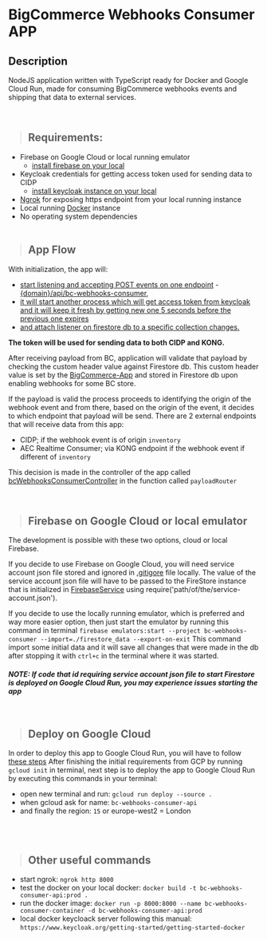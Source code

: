 # BigCommerce Webhooks Consumer APP

## **Description**

<p>
NodeJS application written with TypeScript ready for Docker and Google Cloud Run, made for consuming BigCommerce webhooks events and shipping that data to external services.
</p><br>

> ## Requirements:

- Firebase on Google Cloud or local running emulator
  - [install firebase on your local](https://firebase.google.com/docs/cli#install_the_firebase_cli)
- Keycloak credentials for getting access token used for sending data to CIDP
  - [install keycloak instance on your local](https://www.keycloak.org/getting-started/getting-started-docker)
- [Ngrok](https://ngrok.com/download) for exposing https endpoint from your local running instance
- Local running [Docker](https://www.docker.com/products/docker-desktop) instance
- No operating system dependencies
  <br><br>

> ## App Flow

With initialization, the app will:

- [start listening and accepting POST events on one endpoint](src/server.ts) - [{domain}/api/bc-webhooks-consumer](src/controllers/bc-webhooks-consumer.controller.ts),
- [it will start another process which will get access token from keycloak and it will keep it fresh by getting new one 5 seconds before the previous one expires](src/core/services/KeyCloakAuthService.ts)
- [and attach listener on firestore db to a specific collection changes.](src/core/services/FirebaseService.ts)

**The token will be used for sending data to both CIDP and KONG.**

After receiving payload from BC, application will validate that payload by checking the custom header value against Firestore db.
This custom header value is set by the [BigCommerce-App](https://github.com/Attraqt/bigcommerce-app) and stored in Firestore db upon enabling webhooks for some BC store.

If the payload is valid the process proceeds to identifying the origin of the webhook event and from there, based on the origin of the event, it decides to which endpoint that payload will be send.
There are 2 external endpoints that will receive data from this app:

- CIDP; if the webhook event is of origin `inventory`
- AEC Realtime Consumer; via KONG endpoint if the webhook event if different of `inventory`

This decision is made in the controller of the app called [bcWebhooksConsumerController](src/controllers/bc-webhooks-consumer.controller.ts) in the function called `payloadRouter`

<br>

> ## Firebase on Google Cloud or local emulator

The development is possible with these two options, cloud or local Firebase.

If you decide to use Firebase on Google Cloud, you will need service account json file stored and ignored in [.gitigore](.gitignore) file locally. The value of the service account json file will have to be passed to the FireStore instance that is initialized in [FirebaseService](src/core/services/FirebaseService.ts) using require('path/of/the/service-account.json').

If you decide to use the locally running emulator, which is preferred and way more easier option, then just start the emulator by running this command in terminal `firebase emulators:start --project bc-webhooks-consumer --import=./firestore_data --export-on-exit`
This command import some initial data and it will save all changes that were made in the db after stopping it with `ctrl+c` in the terminal where it was started.

#### **_NOTE: If code that id requiring service account json file to start Firestore is deployed on Google Cloud Run, you may experience issues starting the app_**

<br>

> ## Deploy on Google Cloud

In order to deploy this app to Google Cloud Run, you will have to follow [these steps](https://cloud.google.com/sdk/docs/quickstart)
After finishing the initial requirements from GCP by running `gcloud init` in terminal, next step is to deploy the app to Google Cloud Run by executing this commands in your terminal:

- open new terminal and run: `gcloud run deploy --source .`
- when gcloud ask for name: `bc-webhooks-consumer-api`
- and finally the region: `15` or europe-west2 = London

<br/>
<br/>

> ## Other useful commands

- start ngrok: `ngrok http 8000`
- test the docker on your local docker: `docker build -t bc-webhooks-consumer-api:prod .`
- run the docker image: `docker run -p 8000:8000 --name bc-webhooks-consumer-container -d bc-webhooks-consumer-api:prod`
- local docker keycloack server following this manual: `https://www.keycloak.org/getting-started/getting-started-docker`
